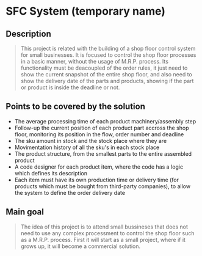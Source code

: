 # SFC System (temporary name)

## Description
> This project is related with the building of a shop floor control system for small businesses. It is focused to control the shop floor processes in a basic manner, without the usage of M.R.P. process. Its functionality must be deacoupled of the order rules, it just need to show the current snapshot of the entire shop floor, and also need to show the delivery date of the parts and products, showing if the part or product is inside the deadline or not.

## Points to be covered by the solution
* The average processing time of each product machinery/assembly step
* Follow-up the current position of each product part accross the shop floor, monitoring its position in the flow, order number and deadline
* The sku amount in stock and the stock place where they are
* Movimentation history of all the sku's in each stock place
* The product structure, from the smallest parts to the entire assembled product
* A code designer for each product item, where the code has a logic which defines its description
* Each item must have its own production time or delivery time (for products which must be bought from third-party companies), to allow the system to define the order delivery date

## Main goal
> The idea of this project is to attend small bussineses that does not need to use any complex processment to control the shop floor such as a M.R.P. process. First it will start as a small project, where if it grows up, it will become a commercial solution.
